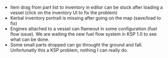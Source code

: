 - Item drag from part list to inventory in editor can be stuck after loading a vessel (click on the inventory UI to fix the problem)
- Kerbal inventory portrait is missing after going on the map (save/load to fix)
- Engines attached to a vessel can flameout in some configuration (fuel flow issue). We are waiting the new fuel flow system in KSP 1.0 to see what can be done.
- Some small parts dropped can go throught the ground and fall. Unfortunatly this a KSP problem, nothing I can really do. 
